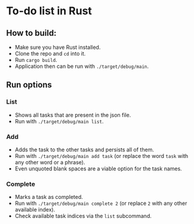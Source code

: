 # To-do list in Rust

## How to build:
- Make sure you have Rust installed.
- Clone the repo and `cd` into it.
- Run `cargo build`.
- Application then can be run with `./target/debug/main`.

## Run options
### List
- Shows all tasks that are present in the json file.
- Run with `./target/debug/main list`.

### Add
- Adds the task to the other tasks and persists all of them.
- Run with `./target/debug/main add task` (or replace the word `task` with any other word or a phrase).
- Even unquoted blank spaces are a viable option for the task names.

### Complete
- Marks a task as completed.
- Run with `./target/debug/main complete 2` (or replace `2` with any other available index).
- Check available task indices via the `list` subcommand.
